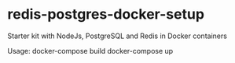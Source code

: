 # redis-postgres-docker-setup
Starter kit with NodeJs, PostgreSQL and Redis in Docker containers

Usage: 
docker-compose build
docker-compose up

